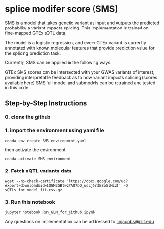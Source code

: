 # splice modifer score (SMS) 

SMS is a model that takes genetic variant as input and outputs the predicted probability a variant impacts splicing. This implementation is trained on fine-mapped GTEx sQTL data.

The model is a logistic regression, and every GTEx variant is currently annotated with known molecular features that provide prediction value for the splicing prediction task.

Currently, SMS can be applied in the following ways:

GTEx SMS scores can be intersected with your GWAS variants of interest, providing interpretable feedback as to how variant impacts splicing (scores available here)
SMS full model and submodels can be retrained and tested in this code



## Step-by-Step Instructions
### 0. clone the github

### 1. import the environment using yaml file
```
conda env create SMS_environment.yaml 
```
then activate the environment
```
conda activate SMS_environment
```

### 2. Fetch sQTL variants data
```
wget --no-check-certificate 'https://docs.google.com/uc?export=download&id=1QGM2GBtwzVA07bO_udLj5r3E8oSlMizf' -O sQTLs_for_model_fit.csv.gz
```


### 3. Run this notebook


```
jupyter notebook Run_GLM_for_github.ipynb

```

Any questions on implementation can be addressed to hnjacobs@mit.edu

